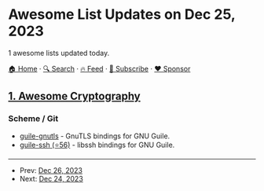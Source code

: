 # Awesome List Updates on Dec 25, 2023

1 awesome lists updated today.

[🏠 Home](/README.md) · [🔍 Search](https://www.trackawesomelist.com/search/) · [🔥 Feed](https://www.trackawesomelist.com/rss.xml) · [📮 Subscribe](https://trackawesomelist.us17.list-manage.com/subscribe?u=d2f0117aa829c83a63ec63c2f&id=36a103854c) · [❤️  Sponsor](https://github.com/sponsors/theowenyoung)



## [1. Awesome Cryptography](/content/sobolevn/awesome-cryptography/README.md)

### Scheme / Git

*   [guile-gnutls](https://gitlab.com/gnutls/guile/) - GnuTLS bindings for GNU Guile.
*   [guile-ssh (⭐56)](https://github.com/artyom-poptsov/guile-ssh) - libssh bindings for GNU Guile.

---

- Prev: [Dec 26, 2023](/content/2023/12/26/README.md)
- Next: [Dec 24, 2023](/content/2023/12/24/README.md)